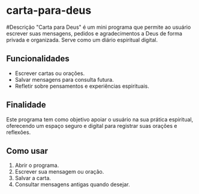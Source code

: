 # carta-para-deus

#Descrição
"Carta para Deus" é um mini programa que permite ao usuário escrever suas mensagens, pedidos e agradecimentos a Deus de forma privada e organizada. Serve como um diário espiritual digital.

## Funcionalidades
- Escrever cartas ou orações.
- Salvar mensagens para consulta futura.
- Refletir sobre pensamentos e experiências espirituais.

## Finalidade
Este programa tem como objetivo apoiar o usuário na sua prática espiritual, oferecendo um espaço seguro e digital para registrar suas orações e reflexões.

## Como usar
1. Abrir o programa.
2. Escrever sua mensagem ou oração.
3. Salvar a carta.
4. Consultar mensagens antigas quando desejar.
